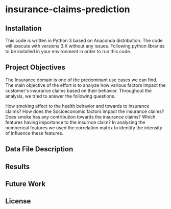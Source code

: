 # insurance-claims-prediction

## Installation
This code is written in Python 3 based on Anaconda distribution. The code will execute with versions 3.X without any issues. Following python libraries to be installed in your environment in order to run this code. 

## Project Objectives 
The Insurance domain is one of the predominant use cases we can find. The main objective of the effort is to analyze how various factors impact the customer's insurance claims based on their behavior. Throughout the analysis, we tried to answer the following questions.

How smoking affect to the health behavior and towards to insurance claims?
How does the Socioeconomic factors impact the insurance claims?
Does smoke has any contribution towards the insurance claims?
Which features having importance to the insurnce claim? In analysing the numberical features we used the correlation matrix to identify the intensity of influence these features. 

## Data File Description 

## Results

## Future Work

## License 
